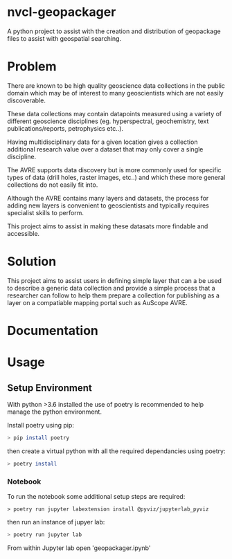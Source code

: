 # nvcl-geopackager
A python project to assist with the creation and distribution of geopackage files to assist with geospatial searching.

# Problem 

There are known to be high quality geoscience data collections in the public domain which may be of interest to many geoscientists which are not easily discoverable.

These data collections may contain datapoints measured using a variety of different geoscience disciplines (eg. hyperspectral, geochemistry, text publications/reports, petrophysics etc..).

Having multidisciplinary data for a given location gives a collection additional research value over a dataset that may only cover a single discipline.

The AVRE supports data discovery but is more commonly used for specific types of data (drill holes, raster images, etc..) and which these more general collections do not easily fit into. 

Although the AVRE contains many layers and datasets, the process for adding new layers is convenient to geoscientists and typically requires specialist skills to perform. 

This project aims to assist in making these datasats more findable and accessible.

# Solution

This project aims to assist users in defining simple layer that can a be used to describe a generic data collection and provide a simple process that a researcher can follow to help them prepare a collection for publishing as a layer on a compatiable mapping portal such as AuScope AVRE.

# Documentation

# Usage
## Setup Environment

With python >3.6 installed the use of poetry is recommended to help manage the python environment.


Install poetry using pip:

```bash
> pip install poetry
```

then create a virtual python with all the required dependancies using poetry:

```bash
> poetry install
```
### Notebook
To run the notebook some additional setup steps are required:

```
> poetry run jupyter labextension install @pyviz/jupyterlab_pyviz
```

then run an instance of jupyer lab:

```bash
> poetry run jupyter lab
```

From within Jupyter lab open 'geopackager.ipynb'
